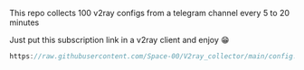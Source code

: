 This repo collects 100 v2ray configs from a telegram channel every 5 to 20 minutes

Just put this subscription link in a v2ray client and enjoy 😁

```javascript
https://raw.githubusercontent.com/Space-00/V2ray_collector/main/config.txt
```
